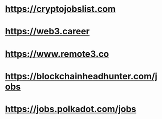 # https://cryptojobslist.com

# https://web3.career

# https://www.remote3.co

# https://blockchainheadhunter.com/jobs

# https://jobs.polkadot.com/jobs